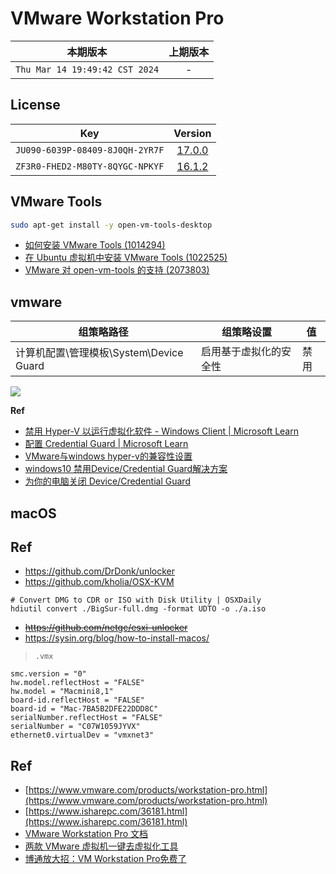 # VMware Workstation Pro

|本期版本| 上期版本
|:---:|:---:
`Thu Mar 14 19:49:42 CST 2024` | -

## License

Key | Version
:---: | :---:
`JU090-6039P-08409-8J0QH-2YR7F` | [17.0.0](https://download3.vmware.com/software/WKST-1700-WIN/VMware-workstation-full-17.0.0-20800274.exe)
`ZF3R0-FHED2-M80TY-8QYGC-NPKYF` | [16.1.2](https://download3.vmware.com/software/wkst/file/VMware-workstation-full-16.1.2-17966106.exe)


## VMware Tools

```bash
sudo apt-get install -y open-vm-tools-desktop
```

* [如何安装 VMware Tools (1014294)](https://kb.vmware.com/s/article/1014294?lang=zh_CN)
* [在 Ubuntu 虚拟机中安装 VMware Tools (1022525)](https://kb.vmware.com/s/article/1022525?lang=zh_cn)
* [VMware 对 open-vm-tools 的支持 (2073803)](https://kb.vmware.com/s/article/2073803)

## vmware

组策略路径|	组策略设置|	值
---|---|---
计算机配置\管理模板\System\Device Guard|	启用基于虚拟化的安全性|	禁用

<img src="https://i-blog.csdnimg.cn/blog_migrate/49b71629642184a34510623ee4193a51.png" />

**Ref**

* [禁用 Hyper-V 以运行虚拟化软件 - Windows Client | Microsoft Learn](https://learn.microsoft.com/zh-cn/troubleshoot/windows-client/application-management/virtualization-apps-not-work-with-hyper-v#disable-device-guard-and-credential-guard)
* [配置 Credential Guard | Microsoft Learn](https://learn.microsoft.com/zh-cn/windows/security/identity-protection/credential-guard/configure?tabs=gpo#disable-credential-guard)
* [VMware与windows hyper-v的兼容性设置](https://blog.csdn.net/weixin_44537885/article/details/130985414)
* [windows10 禁用Device/Credential Guard解决方案](https://blog.csdn.net/qq_43355372/article/details/104923403)
* [为你的电脑关闭 Device/Credential Guard](https://answers.microsoft.com/zh-hans/windows/forum/all/%E4%B8%BA%E4%BD%A0%E7%9A%84%E7%94%B5%E8%84%91/a49978cb-cb26-44c9-ac49-54249dfba681)

## macOS


## Ref

* <https://github.com/DrDonk/unlocker>
* <https://github.com/kholia/OSX-KVM>

```
# Convert DMG to CDR or ISO with Disk Utility | OSXDaily
hdiutil convert ./BigSur-full.dmg -format UDTO -o ./a.iso
```




* ~~<https://github.com/netgc/esxi-unlocker>~~
* <https://sysin.org/blog/how-to-install-macos/>

> `.vmx`

```
smc.version = "0"
hw.model.reflectHost = "FALSE"
hw.model = "Macmini8,1"
board-id.reflectHost = "FALSE"
board-id = "Mac-7BA5B2DFE22DDD8C"
serialNumber.reflectHost = "FALSE"
serialNumber = "C07W1059JYVX"
ethernet0.virtualDev = "vmxnet3"
```


## Ref

* [https://www.vmware.com/products/workstation-pro.html](https://www.vmware.com/products/workstation-pro.html)
* [https://www.isharepc.com/36181.html](https://www.isharepc.com/36181.html)
* [VMware Workstation Pro 文档](https://docs.vmware.com/cn/VMware-Workstation-Pro/index.html)
* [两款 VMware 虚拟机一键去虚拟化工具](https://xiaoyi.vc/vmware-se.html)
* [博通放大招：VM Workstation Pro免费了](https://mp.weixin.qq.com/s/B2QE4DSMPLTeGx4VtUiokw)